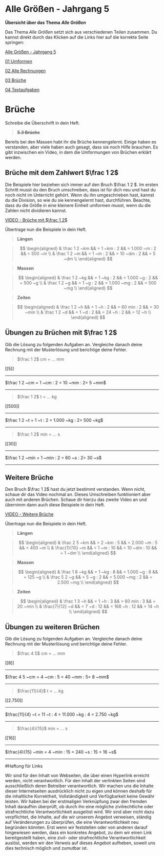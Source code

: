<!--
author: Susanne Suckfüll
email: su-aes@masannek.de
language: de
narrator: German Female
script: url.js

View this file on https://liascript.github.io/course/?https://raw.githubusercontent.com/SUC-AES/Mathematik-5/master/2_Massen_1.md
-->

# Alle Größen - Jahrgang 5


**Übersicht über das Thema** ***Alle Größen***


Das Thema *Alle Größen* setzt sich aus verschiedenen Teilen zusammen. Du kannst direkt durch das Klicken auf die Links hier auf die korrekte Seite springen:

[Alle Größen - Jahrgang 5](https://liascript.github.io/course/?https://raw.githubusercontent.com/SUC-AES/Mathe-Webseite/master/Klasse_05/05_Alle_GroeBen/M-05-05-Alle_GroeBen.md#2)

[01 Umformen](https://liascript.github.io/course/?https://raw.githubusercontent.com/SUC-AES/Mathe-Webseite/master/Klasse_05/05_Alle_GroeBen/01_Umformen/M-05-05-01-Umformen.md#1)

[02 Alle Rechnungen](https://liascript.github.io/course/?https://raw.githubusercontent.com/SUC-AES/Mathe-Webseite/master/Klasse_05/05_Alle_GroeBen/02_Rechnungen/M-05-05-02-Rechnungen.md#1)

[03 Brüche]()

[04 Textaufgaben](https://liascript.github.io/course/?https://raw.githubusercontent.com/SUC-AES/Mathe-Webseite/master/Klasse_05/05_Alle_GroeBen/04_Textaufgaben/M-05-05-04-Textaufgaben.md#1)



# Brüche

Schreibe die Überschrift in dein Heft.

> **~~5.3 Brüche~~**


Bereits bei den Massen habt ihr die Brüche kennengelernt. Einige haben es verstanden, aber viele haben auch gesagt, dass sie noch Hilfe brauchen. Es gibt inzwischen ein Video, in dem die Umformungen von Brüchen erklärt werden.

## Brüche mit dem Zahlwert $\frac 1 2$

Die Beispiele hier beziehen sich immer auf den Bruch $\frac 1 2 $. Im ersten Schritt musst du den Bruch umschreiben, dass ist für dich neu und hast du noch nicht im Unterricht gehört. Wenn du ihn umgeschrieben hast, kannst du die Division, so wie du sie kennengelernt hast, durchführen. Beachte, dass du die Größe in eine kleinere Einheit umformen musst, wenn du die Zahlen nicht dividieren kannst.

[VIDEO - Brüche mit $\frac 1 2$]()

Übertrage nun die Beispiele in dein Heft.

> **Längen**

> $$
  \begin{aligned}
    & \frac 1 2 ~km  && = 1 ~km : 2  && = 1.000 ~m : 2 && = 500 ~m  \\
    & \frac 1 2 ~m  && = 1 ~m : 2  && = 10 ~dm : 2 && = 5 ~dm  \\
  \end{aligned}
$$



> **Massen**

> $$
  \begin{aligned}
    & \frac 1 2 ~kg  && = 1 ~kg : 2  && = 1.000 ~g : 2 && = 500 ~g  \\
    & \frac 1 2 ~g  && = 1 ~g : 2  && = 1.000 ~mg : 2 && = 500 ~mg  \\
  \end{aligned}
$$



> **Zeiten**

> $$
  \begin{aligned}
    & \frac 1 2 ~h  && = 1 ~h : 2  && = 60 min : 2 && = 30 ~min  \\
    & \frac 1 2 ~d  && = 1 ~d : 2  && = 24 ~h : 2 && = 12 ~h \\
  \end{aligned}
$$


## Übungen zu Brüchen mit $\frac 1 2$


Gib die Lösung zu folgenden Aufgaben an. Vergleiche danach deine Rechnung mit der Musterlösung und berichtige deine Fehler.


> $\frac 1 2$ cm = ... mm

[[5]]
**************************************


$\frac 1 2 ~cm = 1 ~cm : 2 = 10 ~mm : 2= 5 ~mm$

**************************************



> $\frac 1 2$ t = ... kg

[[500]]
**************************************


$\frac 1 2 ~t = 1 ~t : 2 = 1.000 ~kg : 2= 500 ~kg$

**************************************



> $\frac 1 2$ min = ... s

[[30]]
**************************************


$\frac 1 2 ~min = 1 ~min : 2 = 60 ~s : 2= 30 ~s$

**************************************



## Weitere Brüche


Den Bruch $\frac 1 2$ hast du jetzt bestimmt verstanden. Wenn nicht, schaue dir das Video nochmal an. Dieses Umschreiben funktioniert aber auch mit anderen Brüchen. Schaue dir hierzu das zweite Video an und übernimm dann auch diese Beispiele in dein Heft.

[VIDEO - Weitere Brüche]()

Übertrage nun die Beispiele in dein Heft.

> **Längen**

> $$
  \begin{aligned}
    & \frac 2 5 ~km  && = 2 ~km : 5  && = 2.000 ~m : 5 && = 400 ~m  \\
    & \frac{1}{10} ~m  && = 1 ~m : 10  && = 10 ~dm : 10 && = 1 ~dm  \\
  \end{aligned}
$$



> **Massen**

> $$
  \begin{aligned}
    & \frac 1 8 ~kg  && = 1 ~kg : 8  && = 1.000 ~g : 8 && = 125 ~g  \\
    & \frac 5 2 ~g  && = 5 ~g : 2  && = 5.000 ~mg : 2 && = 2.500 ~mg  \\
  \end{aligned}
$$



> **Zeiten**

> $$
  \begin{aligned}
    & \frac 1 3 ~h  && = 1 ~h : 3  && = 60 min : 3 && = 20 ~min  \\
    & \frac{7}{12} ~d  && = 7 ~d : 12  && = 168 ~h : 12 && = 14 ~h \\
  \end{aligned}
$$


## Übungen zu weiteren Brüchen

Gib die Lösung zu folgenden Aufgaben an. Vergleiche danach deine Rechnung mit der Musterlösung und berichtige deine Fehler.


> $\frac 4 5$ cm = ... mm

[[8]]
**************************************


$\frac 4 5 ~cm = 4 ~cm : 5 = 40 ~mm : 5= 8 ~mm$

**************************************



> $\frac{11}{4}$ t = ... kg

[[2.750]]
**************************************


$\frac{11}{4} ~t = 11 ~t : 4 = 11.000 ~kg : 4 = 2.750 ~kg$

**************************************



> $\frac{4}{15}$ min = ... s

[[16]]
**************************************


$\frac{4}{15} ~min = 4 ~min : 15 = 240 ~s : 15 = 16 ~s$

**************************************





#Haftung für Links

Wir sind für den Inhalt von Webseiten, die über einen Hyperlink erreicht werden, nicht verantwortlich. Für den Inhalt der verlinkten Seiten sind ausschließlich deren Betreiber verantwortlich. Wir machen uns die Inhalte dieser Internetseiten ausdrücklich nicht zu eigen und können deshalb für die inhaltliche Korrektheit, Vollständigkeit und Verfügbarkeit keine Gewähr leisten. Wir haben bei der erstmaligen Verknüpfung zwar den fremden Inhalt daraufhin überprüft, ob durch ihn eine mögliche zivilrechtliche oder strafrechtliche Verantwortlichkeit ausgelöst wird. Wir sind aber nicht dazu verpflichtet, die Inhalte, auf die wir unserem Angebot verweisen, ständig auf Veränderungen zu überprüfen, die eine Verantwortlichkeit neu begründen könnten. Erst wenn wir feststellen oder von anderen darauf hingewiesen werden, dass ein konkretes Angebot, zu dem wir einen Link bereitgestellt haben, eine zivil- oder strafrechtliche Verantwortlichkeit auslöst, werden wir den Verweis auf dieses Angebot aufheben, soweit uns dies technisch möglich und zumutbar ist.
